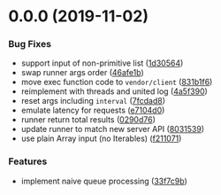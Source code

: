 # 0.0.0 (2019-11-02)


### Bug Fixes

* support input of non-primitive list ([1d30564](https://github.com/despan/suffocative/commit/1d305641b377a736668708f1c001e2f3d699664f))
* swap runner args order ([46afe1b](https://github.com/despan/suffocative/commit/46afe1bbf1ceae807832c4f51b9dc5fd2dc4e46a))
* move exec function code to `vendor/client` ([831b1f6](https://github.com/despan/suffocative/commit/831b1f6ae9fbb7af6ee9b8af2760836e413dbaa6))
* reimplement with threads and united log ([4a5f390](https://github.com/despan/suffocative/commit/4a5f3902ca90442cd303fa3cdff0beb4454592ad))
* reset args including `interval` ([7fcdad8](https://github.com/despan/suffocative/commit/7fcdad8354e4d478294f4eba82f37feac599f2db))
* emulate latency for requests ([e7104d0](https://github.com/despan/suffocative/commit/e7104d05d5c01ff32af0c654c28573c853195b25))
* runner return total results ([0290d76](https://github.com/despan/suffocative/commit/0290d76b05be006f06946cbe24e7dabd88626052))
* update runner to match new server API ([8031539](https://github.com/despan/suffocative/commit/80315394fbc98e16458583db8dada685a5d9fa4c))
* use plain Array input (no Iterables) ([f211071](https://github.com/despan/suffocative/commit/f211071d58ec27213c5f8b4916551ca24f480af0))


### Features

* implement naive queue processing ([33f7c9b](https://github.com/despan/suffocative/commit/33f7c9b73b4fa8b56f349af0cba149c2ca5be903))



